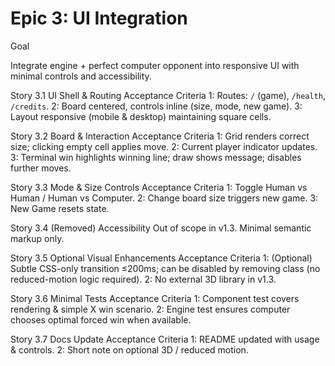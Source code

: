 # Epic 3: UI Integration

Goal

Integrate engine + perfect computer opponent into responsive UI with minimal controls and accessibility.

Story 3.1 UI Shell & Routing
Acceptance Criteria
1: Routes: `/` (game), `/health`, `/credits`.
2: Board centered, controls inline (size, mode, new game).
3: Layout responsive (mobile & desktop) maintaining square cells.

Story 3.2 Board & Interaction
Acceptance Criteria
1: Grid renders correct size; clicking empty cell applies move.
2: Current player indicator updates.
3: Terminal win highlights winning line; draw shows message; disables further moves.

Story 3.3 Mode & Size Controls
Acceptance Criteria
1: Toggle Human vs Human / Human vs Computer.
2: Change board size triggers new game.
3: New Game resets state.

Story 3.4 (Removed) Accessibility
Out of scope in v1.3. Minimal semantic markup only.

Story 3.5 Optional Visual Enhancements
Acceptance Criteria
1: (Optional) Subtle CSS-only transition ≤200ms; can be disabled by removing class (no reduced-motion logic required).
2: No external 3D library in v1.3.

Story 3.6 Minimal Tests
Acceptance Criteria
1: Component test covers rendering & simple X win scenario.
2: Engine test ensures computer chooses optimal forced win when available.

Story 3.7 Docs Update
Acceptance Criteria
1: README updated with usage & controls.
2: Short note on optional 3D / reduced motion.
